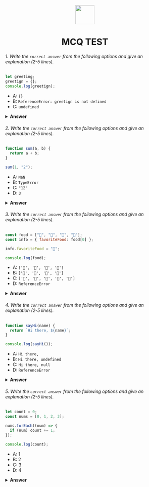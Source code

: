 <div align="center">
  <img height="60" src="https://edurev.gumlet.io/AllImages/original/ApplicationImages/CourseImages/944e5d47-8c55-4a89-91e5-22ab5f2798fc_CI.png">
  <h1>MCQ TEST</h1>
</div>

###### 1. Write the `correct answer` from the following options and give an explanation (2-5 lines).

```javascript
let greeting;
greetign = {};
console.log(greetign);
```

- A: `{}`
- B: `ReferenceError: greetign is not defined`
- C: `undefined`

<details><summary><b>Answer</b></summary>
<p>

#### Answer: 

<i>The correct answer is A. Because "greetign" is an empty object. So it will return an empty object.</i>

</p>
</details>

###### 2. Write the `correct answer` from the following options and give an explanation (2-5 lines).

```javascript
function sum(a, b) {
  return a + b;
}

sum(1, "2");
```

- A: `NaN`
- B: `TypeError`
- C: `"12"`
- D: `3`

<details><summary><b>Answer</b></summary>
<p>

#### Answer: 

<i>The correct answer will be C that means the output of this code will be 12. Here a and b has been added but the function has two values. One of the value is string and the another is integer. That's why here string concatenation will be happened. 1+"2" = "12". The output will be string also. </i>

</p>
</details>

###### 3. Write the `correct answer` from the following options and give an explanation (2-5 lines).

```javascript
const food = ["🍕", "🍫", "🥑", "🍔"];
const info = { favoriteFood: food[0] };

info.favoriteFood = "🍝";

console.log(food);
```

- A: `['🍕', '🍫', '🥑', '🍔']`
- B: `['🍝', '🍫', '🥑', '🍔']`
- C: `['🍝', '🍕', '🍫', '🥑', '🍔']`
- D: `ReferenceError`

<details><summary><b>Answer</b></summary>
<p>

#### Answer: 

<i>The correct answer will be A. The array will be the same as it is. Because the info.favoriteFood data which is on index 0 can be changed but the main array will not be changed. It will remain the same.</i>

</p>
</details>

###### 4. Write the `correct answer` from the following options and give an explanation (2-5 lines).

```javascript
function sayHi(name) {
  return `Hi there, ${name}`;
}

console.log(sayHi());
```

- A: `Hi there,`
- B: `Hi there, undefined`
- C: `Hi there, null`
- D: `ReferenceError`

<details><summary><b>Answer</b></summary>
<p>

#### Answer: 

<i>The correct answer will be B. That means the output will be Hi there, undefined. Because there is a parameter in the function but it has not been used. For this it will be undefined. If we use console.log(sayHi("Rezoan")), it will give us Hi there, Rezoan. As the parameter has not been passed, that will be undefined.</i>

</p>
</details>

###### 5. Write the `correct answer` from the following options and give an explanation (2-5 lines).

```javascript
let count = 0;
const nums = [0, 1, 2, 3];

nums.forEach((num) => {
  if (num) count += 1;
});

console.log(count);
```

- A: 1
- B: 2
- C: 3
- D: 4

<details><summary><b>Answer</b></summary>
<p>

#### Answer: 

<i>The correct answer will be C. That means the output will be 3. Here the condition is if the condition is true, the count will add 1 for the each true statement. The array contains [0,1,2,3]. Here, 0 is falsy value. That's why for the time of 0, it will not add 1 to the count. For other three numbers it will add 1 for each time. That's why the answer will be 3.</i>

</p>
</details>